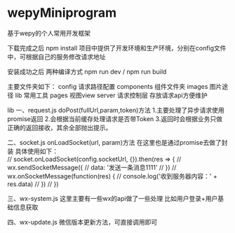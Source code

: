 # wepyMiniprogram
基于wepy的个人常用开发框架

下载完成之后 npm install 
项目中提供了开发环境和生产环境，分别在config文件中，可根据自己的服务修改请求地址

安装成功之后  两种编译方式 npm run dev / npm run build

主要文件夹如下：
config 请求路径配置
components 组件文件夹
images  图片途径
lib  常用工具
pages  视图view
server 请求控制层 存放请求api方便维护

lib
一、request.js
doPost(fullUrl,param,token)方法
1.主要处理了异步请求使用promise返回
2.会根据当前缓存处理请求是否带Token
3.返回时会根据业务只做正确的返回接收，其余全部抛出提示。

二、socket.js
onLoadSocket(url, param)方法
在这里也是通过promise去做了封装
具体使用如下：  
    // socket.onLoadSocket(config.socketUrl, {}).then(res => {
    //   wx.sendSocketMessage({
    //     data: '发送一条消息1111'
    //   })
    //   wx.onSocketMessage(function(res) {
    //     console.log('收到服务器内容：' + res.data)
    //   })
    // })

三、wx-system.js
这里主要有一些wx的api做了一些处理
比如用户登录+用户基础信息获取

四、wx-update.js
微信版本更新方法，可直接调用即可



